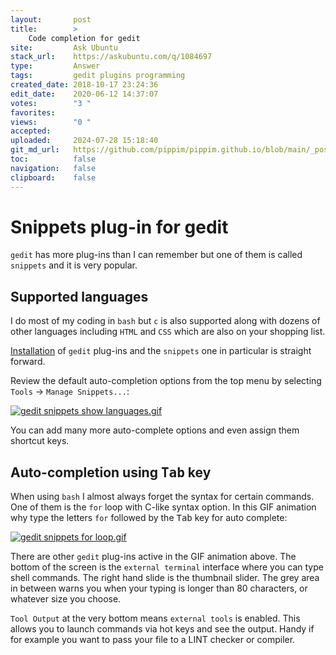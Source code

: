 ```yaml
---
layout:       post
title:        >
    Code completion for gedit
site:         Ask Ubuntu
stack_url:    https://askubuntu.com/q/1084697
type:         Answer
tags:         gedit plugins programming
created_date: 2018-10-17 23:24:36
edit_date:    2020-06-12 14:37:07
votes:        "3 "
favorites:    
views:        "0 "
accepted:     
uploaded:     2024-07-28 15:18:40
git_md_url:   https://github.com/pippim/pippim.github.io/blob/main/_posts/2018/2018-10-17-Code-completion-for-gedit.md
toc:          false
navigation:   false
clipboard:    false
---
```


# Snippets plug-in for gedit

`gedit` has more plug-ins than I can remember but one of them is called `snippets` and it is very popular.

## Supported languages

I do most of my coding in `bash` but `c` is also supported along with dozens of other languages including `HTML` and `CSS` which are also on your shopping list. 

[Installation][1] of `gedit` plug-ins and the `snippets` one in particular is straight forward. 

Review the default auto-completion options from the top menu by selecting `Tools` -> `Manage Snippets...`:

[![gedit snippets show languages.gif][2]][2]

You can add many more auto-complete options and even assign them shortcut keys.

## Auto-completion using <kbd>Tab</kbd> key

When using `bash` I almost always forget the syntax for certain commands. One of them is the `for` loop with C-like syntax option. In this GIF animation why type the letters `for` followed by the <kbd>Tab</kbd> key for auto complete:

[![gedit snippets for loop.gif][3]][3]

There are other `gedit` plug-ins active in the GIF animation above. The bottom of the screen is the `external terminal` interface where you can type shell commands. The right hand slide is the thumbnail slider. The grey area in between warns you when your typing is longer than 80 characters, or whatever size you choose.

`Tool Output` at the very bottom means `external tools` is enabled. This allows you to launch commands via hot keys and see the output. Handy if for example you want to pass your file to a LINT checker or compiler.

  [1]: https://askubuntu.com/questions/728306/how-to-debug-c-programs-by-gedit/1082769#1082769
  [2]: https://i.sstatic.net/ZPjaW.gif
  [3]: https://i.sstatic.net/dmXLo.gif
